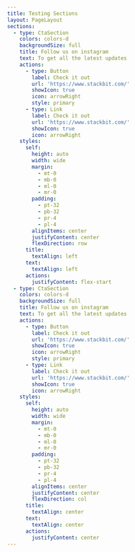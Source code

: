 ```yaml
---
title: Testing Sections
layout: PageLayout
sections:
  - type: CtaSection
    colors: colors-d
    backgroundSize: full
    title: Follow us on instagram
    text: To get all the latest updates
    actions:
      - type: Button
        label: Check it out
        url: 'https://www.stackbit.com/'
        showIcon: true
        icon: arrowRight
        style: primary
      - type: Link
        label: Check it out
        url: 'https://www.stackbit.com/'
        showIcon: true
        icon: arrowRight
    styles:
      self:
        height: auto
        width: wide
        margin:
          - mt-0
          - mb-0
          - ml-0
          - mr-0
        padding:
          - pt-32
          - pb-32
          - pr-4
          - pl-4
        alignItems: center
        justifyContent: center
        flexDirection: row
      title:
        textAlign: left
      text:
        textAlign: left
      actions:
        justifyContent: flex-start
  - type: CtaSection
    colors: colors-d
    backgroundSize: full
    title: Follow us on instagram
    text: To get all the latest updates
    actions:
      - type: Button
        label: Check it out
        url: 'https://www.stackbit.com/'
        showIcon: true
        icon: arrowRight
        style: primary
      - type: Link
        label: Check it out
        url: 'https://www.stackbit.com/'
        showIcon: true
        icon: arrowRight
    styles:
      self:
        height: auto
        width: wide
        margin:
          - mt-0
          - mb-0
          - ml-0
          - mr-0
        padding:
          - pt-32
          - pb-32
          - pr-4
          - pl-4
        alignItems: center
        justifyContent: center
        flexDirection: col
      title:
        textAlign: center
      text:
        textAlign: center
      actions:
        justifyContent: center
---
```

